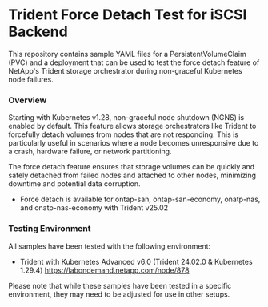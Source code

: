 # Trident Force Detach Test for iSCSI Backend

This repository contains sample YAML files for a PersistentVolumeClaim (PVC) and a deployment that can be used to test the force detach feature of NetApp's Trident storage orchestrator during non-graceful Kubernetes node failures.

### Overview

Starting with Kubernetes v1.28, non-graceful node shutdown (NGNS) is enabled by default. This feature allows storage orchestrators like Trident to forcefully detach volumes from nodes that are not responding. This is particularly useful in scenarios where a node becomes unresponsive due to a crash, hardware failure, or network partitioning.

The force detach feature ensures that storage volumes can be quickly and safely detached from failed nodes and attached to other nodes, minimizing downtime and potential data corruption.

* Force detach is available for ontap-san, ontap-san-economy, onatp-nas, and onatp-nas-economy with Trident v25.02 

### Testing Environment
All samples have been tested with the following environment:

* Trident with Kubernetes Advanced v6.0 (Trident 24.02.0 & Kubernetes 1.29.4) <https://labondemand.netapp.com/node/878>

Please note that while these samples have been tested in a specific environment, they may need to be adjusted for use in other setups.
